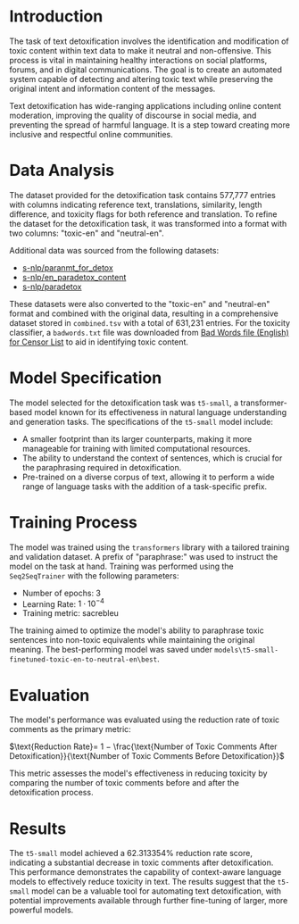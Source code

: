 # Introduction

The task of text detoxification involves the identification and modification of toxic content within text data to make it neutral and non-offensive. This process is vital in maintaining healthy interactions on social platforms, forums, and in digital communications. The goal is to create an automated system capable of detecting and altering toxic text while preserving the original intent and information content of the messages.

Text detoxification has wide-ranging applications including online content moderation, improving the quality of discourse in social media, and preventing the spread of harmful language. It is a step toward creating more inclusive and respectful online communities.

# Data Analysis

The dataset provided for the detoxification task contains 577,777 entries with columns indicating reference text, translations, similarity, length difference, and toxicity flags for both reference and translation. To refine the dataset for the detoxification task, it was transformed into a format with two columns: "toxic-en" and "neutral-en".

Additional data was sourced from the following datasets:

- [s-nlp/paranmt_for_detox](https://huggingface.co/datasets/s-nlp/paranmt_for_detox)
- [s-nlp/en_paradetox_content](https://huggingface.co/datasets/s-nlp/en_paradetox_content)
- [s-nlp/paradetox](https://huggingface.co/datasets/s-nlp/paradetox)

These datasets were also converted to the "toxic-en" and "neutral-en" format and combined with the original data, resulting in a comprehensive dataset stored in `combined.tsv` with a total of 631,231 entries. For the toxicity classifier, a `badwords.txt` file was downloaded from [Bad Words file (English) for Censor List](https://www.phorum.org/phorum5/read.php?63,127769) to aid in identifying toxic content.

# Model Specification

The model selected for the detoxification task was `t5-small`, a transformer-based model known for its effectiveness in natural language understanding and generation tasks. The specifications of the `t5-small` model include:

* A smaller footprint than its larger counterparts, making it more manageable for training with limited computational resources.
* The ability to understand the context of sentences, which is crucial for the paraphrasing required in detoxification.
* Pre-trained on a diverse corpus of text, allowing it to perform a wide range of language tasks with the addition of a task-specific prefix.

# Training Process

The model was trained using the `transformers` library with a tailored training and validation dataset. A prefix of "paraphrase:" was used to instruct the model on the task at hand. Training was performed using the `Seq2SeqTrainer` with the following parameters:

* Number of epochs: 3
* Learning Rate: $1 \cdot 10^{-4}$
* Training metric: sacrebleu

The training aimed to optimize the model's ability to paraphrase toxic sentences into non-toxic equivalents while maintaining the original meaning. The best-performing model was saved under `models\t5-small-finetuned-toxic-en-to-neutral-en\best`.

# Evaluation

The model's performance was evaluated using the reduction rate of toxic comments as the primary metric:

$\text{Reduction Rate}= 1 − \frac{\text{Number of Toxic Comments After Detoxification}}{\text{Number of Toxic Comments Before Detoxification}}$

This metric assesses the model's effectiveness in reducing toxicity by comparing the number of toxic comments before and after the detoxification process.

# Results

The `t5-small` model achieved a 62.313354% reduction rate score, indicating a substantial decrease in toxic comments after detoxification. This performance demonstrates the capability of context-aware language models to effectively reduce toxicity in text. The results suggest that the `t5-small` model can be a valuable tool for automating text detoxification, with potential improvements available through further fine-tuning of larger, more powerful models.
